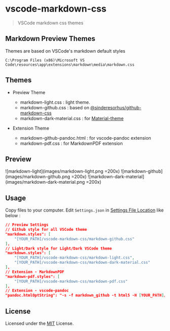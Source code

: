 # vscode-markdown-css

> VSCode markdown css themes

## Markdown Preview Themes

Themes are based on VSCode's markdown default styles

    C:\Program Files (x86)\Microsoft VS Code\resources\app\extensions\markdown\media\markdown.css

## Themes

- Preview Theme

  - markdown-light.css : light theme.
  - markdown-github.css : based on [@sinderesorhus/github-markdown-css](https://github.com/sindresorhus/github-markdown-css)
  - markdown-dark-material.css : for [Material-theme](https://marketplace.visualstudio.com/items?itemName=zhuangtongfa.Material-theme)

- Extension Theme

  - markdown-github-pandoc.html : for vscode-pandoc extension
  - markdown-pdf.css : for MarkdownPDF extension

## Preview

![markdown-light](images/markdown-light.png =200x)
![markdown-github](images/markdown-github.png =200x)
![markdown-dark-material](images/markdown-dark-material.png =200x)

## Usage

Copy files to your computer. Edit `Settings.json` in [Settings File Location](https://code.visualstudio.com/Docs/customization/userandworkspace#_settings-file-locations) like below :

```json
// Preview Settings
// Github style for all VSCode theme
"markdown.styles": [
    "[YOUR_PATH]/vscode-markdown-css/markdown-github.css"
],
// Light/Dark style for Light/Dark VSCode theme
"markdown.styles": [
    "[YOUR_PATH]/vscode-markdown-css/markdown-light.css",
    "[YOUR_PATH]/vscode-markdown-css/markdown-dark-material.css"
],
// Extension - MarkdownPDF
"markdown-pdf.styles": [
    "[YOUR_PATH]/vscode-markdown-css/markdown-pdf.css"
],
// Extension - vscode-pandoc
"pandoc.htmlOptString": "-s -f markdown_github -t html5 -H [YOUR_PATH]/vscode-markdown-css/markdown-github-pandoc.html",
```


## License

Licensed under the [MIT](LICENSE.md) License.